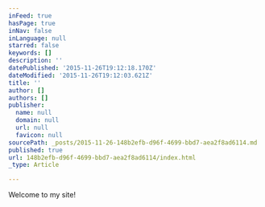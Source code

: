 ```yaml
---
inFeed: true
hasPage: true
inNav: false
inLanguage: null
starred: false
keywords: []
description: ''
datePublished: '2015-11-26T19:12:18.170Z'
dateModified: '2015-11-26T19:12:03.621Z'
title: ''
author: []
authors: []
publisher:
  name: null
  domain: null
  url: null
  favicon: null
sourcePath: _posts/2015-11-26-148b2efb-d96f-4699-bbd7-aea2f8ad6114.md
published: true
url: 148b2efb-d96f-4699-bbd7-aea2f8ad6114/index.html
_type: Article

---
```

Welcome to my site!